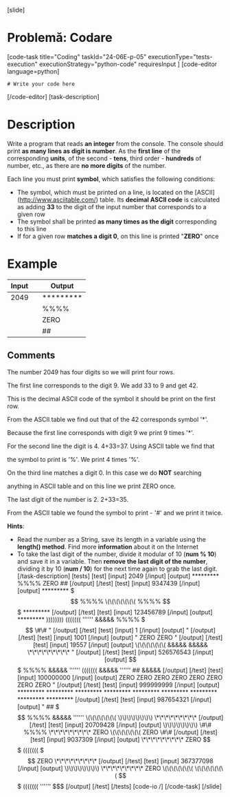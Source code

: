 [slide]
# Problemă: Codare
[code-task title="Coding" taskId="24-06E-p-05" executionType="tests-execution" executionStrategy="python-code" requiresInput ]
[code-editor language=python]
```
# Write your code here
```
[/code-editor]
[task-description]
# Description

Write a program that reads **an integer** from the console. The console should print **as many lines as digit is number**. As the **first line** of the corresponding **units**, of the second - **tens**, third order - **hundreds** of number, etc., as there are **no more digits** of the number.

Each line you must print **symbol**, which satisfies the following conditions:

- The symbol, which must be printed on a line, is located on the \[ASCII\](http://www.asciitable.com/) table. Its **decimal ASCII code** is calculated as adding **33** to the digit of the input number that corresponds to a given row
- The symbol shall be printed **as many times as the digit** corresponding to this line
- If for a given row **matches a digit 0**, on this line is printed "**ZERO**" once

# Example

| **Input** | | **Output** |
| --- | --- | --- |
| 2049 | | \*\*\*\*\*\*\*\*\* | 
| | | %%%% |
| | | ZERO |
| | | \#\# |

## Comments

The number 2049 has four digits so we will print four rows.

The first line corresponds to the digit 9. We add 33 to 9 and get 42.

This is the decimal ASCII code of the symbol it should be print on the first row.

From the ASCII table we find out that of the 42 corresponds symbol '\*'. 

Because the first line corresponds with digit 9 we print 9 times '\*'.

For the second line the digit is 4. 4\+33=37. Using ASCII table we find that 

the symbol to print is '%'. We print 4 times '%'.

On the third line matches a digit 0. In this case we do **NOT** searching 

anything in ASCII table and on this line we print ZERO once.

The last digit of the number is 2. 2\+33=35.

From the ASCII table we found the symbol to print - '\#' and we print it twice.

**Hints**:
- Read the number as a String, save its length in a variable using the **length() method**. Find more **information** about it on the Internet
- To take the last digit of the number, divide it modular of 10 (**num % 10**) and save it in a variable. Then **remove the last digit of the number**, dividing it by 10 (**num / 10**) for the next time again to grab the last digit.
[/task-description]
[tests]
[test]
[input]
2049
[/input]
[output]
\*\*\*\*\*\*\*\*\*
%%%%
ZERO
\#\#
[/output]
[/test]
[test]
[input]
9347439
[/input]
[output]
\*\*\*\*\*\*\*\*\*
$$$
%%%%
\(\(\(\(\(\(\(
%%%%
$$$
\*\*\*\*\*\*\*\*\*
[/output]
[/test]
[test]
[input]
123456789
[/input]
[output]
\*\*\*\*\*\*\*\*\*
\)\)\)\)\)\)\)\)
\(\(\(\(\(\(\(
''''''
&&&&&
%%%%
$$$
\#\#
"
[/output]
[/test]
[test]
[input]
1
[/input]
[output]
"
[/output]
[/test]
[test]
[input]
1001
[/input]
[output]
"
ZERO
ZERO
"
[/output]
[/test]
[test]
[input]
19557
[/input]
[output]
\(\(\(\(\(\(\(
&&&&&
&&&&&
\*\*\*\*\*\*\*\*\*
"
[/output]
[/test]
[test]
[input]
526576543
[/input]
[output]
$$$
%%%%
&&&&&
''''''
\(\(\((\(\(\(
&&&&&
''''''
\#\#
&&&&&
[/output]
[/test]
[test]
[input]
100000000
[/input]
[output]
ZERO
ZERO
ZERO
ZERO
ZERO
ZERO
ZERO
ZERO
"
[/output]
[/test]
[test]
[input]
999999999
[/input]
[output]
\*\*\*\*\*\*\*\*\*
\*\*\*\*\*\*\*\*\*
\*\*\*\*\*\*\*\*\*
\*\*\*\*\*\*\*\*\*
\*\*\*\*\*\*\*\*\*
\*\*\*\*\*\*\*\*\*
\*\*\*\*\*\*\*\*\*
\*\*\*\*\*\*\*\*\*
\*\*\*\*\*\*\*\*\*
[/output]
[/test]
[test]
[input]
987654321
[/input]
[output]
"
\#\#
$$$
%%%%
&&&&&
''''''
\(\(\(\(\(\(\(
\)\)\)\)\)\)\)\)
\*\*\*\*\*\*\*\*\*
[/output]
[/test]
[test]
[input]
20709428
[/input]
[output]
\)\)\)\)\)\)\)\)
\#\#
%%%%
\*\*\*\*\*\*\*\*\*
ZERO
\(\(\(\(\(\(\(
ZERO
\#\#
[/output]
[/test]
[test]
[input]
9037309
[/input]
[output]
\*\*\*\*\*\*\*\*\*
ZERO
$$$
\(\(\(\(\(\(\(
$$$
ZERO
\*\*\*\*\*\*\*\*\*
[/output]
[/test]
[test]
[input]
367377098
[/input]
[output]
\)\)\)\)\)\)\)\)
\*\*\*\*\*\*\*\*\*
ZERO
\(\(\(\(\(\(\(
\(\(\(\(\(\(\(
$$$
\(\(\(\(\(\(\(
''''''
$$$
[/output]
[/test]
[/tests]
[code-io /]
[/code-task]
[/slide]